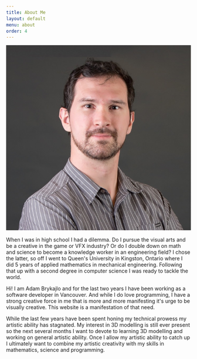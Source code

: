 ```yaml
---
title: About Me
layout: default
menu: about
order: 4
---
```


<div class="row">
  <div class="col-12 col-lg-5 order-1 order-lg-2 d-flex">
    <img class="headshot rounded-circle mr-auto ml-auto" src="/images/headshot.jpg"/>
  </div>
  <div class="col-12 col-lg-7 order-2 order-lg-1">
    <p>
    When I was in high school I had a dilemma. Do I pursue the visual arts and be a creative in the game or VFX industry? Or do I double down on math and science to become a knowledge worker in an engineering field? I chose the latter, so off I went to Queen's University in Kingston, Ontario where I did 5 years of applied mathematics in mechanical engineering. Following that up with a second degree in computer science I was ready to tackle the world.
    </p>
    <p>
    Hi! I am Adam Brykajlo and for the last two years I have been working as a software developer in Vancouver. And while I do love programming, I have a strong creative force in me that is more and more manifesting it's urge to be visually creative. This website is a manifestation of that need.
    </p>
    <p>
    While the last few years have been spent honing my technical prowess my artistic ability has stagnated. My interest in 3D modelling is still ever present so the next several months I want to devote to learning 3D modelling and working on general artistic ability. Once I allow my artistic ability to catch up I ultimately want to combine my artistic creativity with my skills in mathematics, science and programming.
    </p>
  </div>
</div>